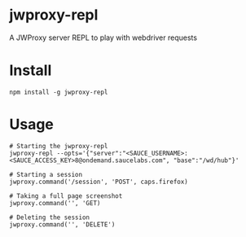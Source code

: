 # jwproxy-repl
A JWProxy server REPL to play with webdriver requests

# Install
```
npm install -g jwproxy-repl
```

# Usage
```
# Starting the jwproxy-repl
jwproxy-repl --opts='{"server":"<SAUCE_USERNAME>:<SAUCE_ACCESS_KEY>8@ondemand.saucelabs.com", "base":"/wd/hub"}'

# Starting a session
jwproxy.command('/session', 'POST', caps.firefox)

# Taking a full page screenshot
jwproxy.command('', 'GET)

# Deleting the session
jwproxy.command('', 'DELETE')
```
